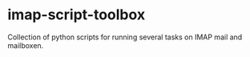 # imap-script-toolbox
Collection of python scripts for running several tasks on IMAP mail and mailboxen.
